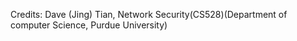 Credits: Dave (Jing) Tian, Network Security(CS528)(Department of computer Science, Purdue University)
